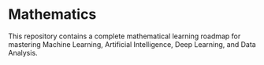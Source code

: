 # Mathematics
This repository contains a complete mathematical learning roadmap for mastering Machine Learning, Artificial Intelligence, Deep Learning, and Data Analysis. 
